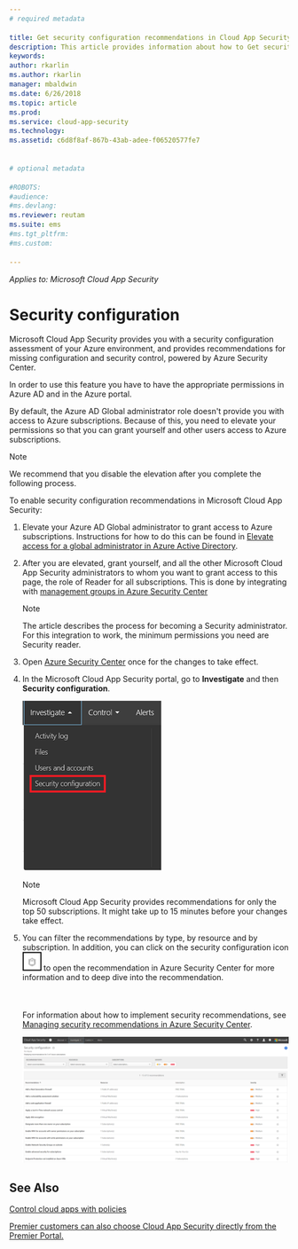 ```yaml
---
# required metadata

title: Get security configuration recommendations in Cloud App Security | Microsoft Docs
description: This article provides information about how to Get security configuration recommendations in Cloud App Security by integrating with Azure Security Center.
keywords:
author: rkarlin
ms.author: rkarlin
manager: mbaldwin
ms.date: 6/26/2018
ms.topic: article
ms.prod:
ms.service: cloud-app-security
ms.technology:
ms.assetid: c6d8f8af-867b-43ab-adee-f06520577fe7


# optional metadata

#ROBOTS:
#audience:
#ms.devlang:
ms.reviewer: reutam
ms.suite: ems
#ms.tgt_pltfrm:
#ms.custom:

---
```



*Applies to: Microsoft Cloud App Security*


# Security configuration

Microsoft Cloud App Security provides you with a security configuration assessment of your Azure environment, and provides recommendations for missing configuration and security control, powered by Azure Security Center. 

In order to use this feature you have to have the appropriate permissions in Azure AD and in the Azure portal.
 
By default, the Azure AD Global administrator role doesn't provide you with access to Azure subscriptions. Because of this, you need to elevate your permissions so that you can grant yourself and other users access to Azure subscriptions. 

> [!NOTE]
> We recommend that you disable the elevation after you complete the following process.

To enable security configuration recommendations in Microsoft Cloud App Security:

1. Elevate your Azure AD Global administrator to grant access to Azure subscriptions. Instructions for how to do this can be found in [Elevate access for a global administrator in Azure Active Directory](https://docs.microsoft.com/azure/role-based-access-control/elevate-access-global-admin). 

2. After you are elevated, grant yourself, and all the other Microsoft Cloud App Security administrators to whom you want to grant access to this page, the role of Reader for all subscriptions. This is done by integrating with [management groups in Azure Security Center](https://docs.microsoft.com/azure/security-center/security-center-azure-policy#management-groups) 

   > [!NOTE]
   > The article describes the process for becoming a Security administrator. For this integration to work, the minimum permissions you need are Security reader.

3. Open [Azure Security Center](https://ms.portal.azure.com/#blade/Microsoft_Azure_Security/SecurityMenuBlade/0) once for the changes to take effect.

4. In the Microsoft Cloud App Security portal, go to **Investigate** and then **Security configuration**. 

   ![security configuration menu](./media/security-configuration-menu.png)

   > [!NOTE]
   > Microsoft Cloud App Security provides recommendations for only the top 50 subscriptions.
   > It might take up to 15 minutes before your changes take effect.

5. You can filter the recommendations by type, by resource and by subscription. In addition, you can click on the security configuration icon ![ASC icon](./media/asc-icon.png) to open the recommendation in Azure Security Center for more information and to deep dive into the recommendation. <br></br><br></br>For information about how to implement security recommendations, see [Managing security recommendations in Azure Security Center](https://docs.microsoft.com/azure/security-center/security-center-recommendations).

 
   ![security configuration](./media/security-configuration1.png)

 

## See Also  
[Control cloud apps with policies](control-cloud-apps-with-policies.md)   

[Premier customers can also choose Cloud App Security directly from the Premier Portal.](https://premier.microsoft.com/)  
  
